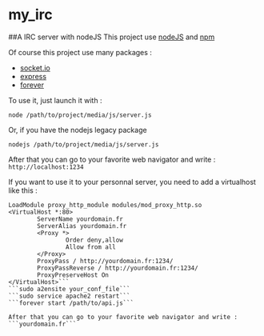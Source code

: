 # my_irc
##A IRC server with nodeJS
This project use [nodeJS](https://nodejs.org/en/) and [npm](https://www.npmjs.com/)


Of course this project use many packages :

- [socket.io](https://www.npmjs.com/package/socket.io)
- [express](https://www.npmjs.com/package/express)
- [forever](https://www.npmjs.com/package/forever)  


To use it, just launch it with :  

```node /path/to/project/media/js/server.js```  

Or, if you have the nodejs legacy package  


```nodejs /path/to/project/media/js/server.js```  

After that you can go to your favorite web navigator and write :  
```http://localhost:1234```  

If you want to use it to your personnal server, you need to add a virtualhost like this :  
```LoadModule proxy_module modules/mod_proxy.so
LoadModule proxy_http_module modules/mod_proxy_http.so
<VirtualHost *:80>
        ServerName yourdomain.fr
        ServerAlias yourdomain.fr
        <Proxy *>
                Order deny,allow
                Allow from all
        </Proxy>
        ProxyPass / http://yourdomain.fr:1234/
        ProxyPassReverse / http://yourdomain.fr:1234/
        ProxyPreserveHost On
</VirtualHost>```
```sudo a2ensite your_conf_file```
```sudo service apache2 restart```
```forever start /path/to/api.js```  

After that you can go to your favorite web navigator and write :  
```yourdomain.fr```